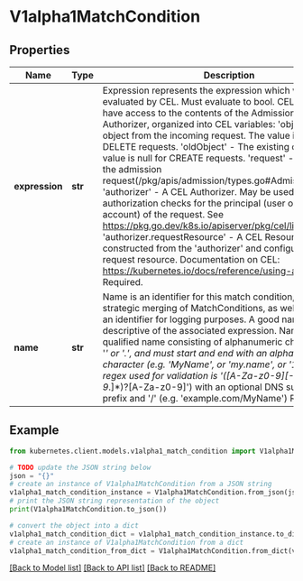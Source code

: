 # V1alpha1MatchCondition


## Properties

Name | Type | Description | Notes
------------ | ------------- | ------------- | -------------
**expression** | **str** | Expression represents the expression which will be evaluated by CEL. Must evaluate to bool. CEL expressions have access to the contents of the AdmissionRequest and Authorizer, organized into CEL variables:  &#39;object&#39; - The object from the incoming request. The value is null for DELETE requests. &#39;oldObject&#39; - The existing object. The value is null for CREATE requests. &#39;request&#39; - Attributes of the admission request(/pkg/apis/admission/types.go#AdmissionRequest). &#39;authorizer&#39; - A CEL Authorizer. May be used to perform authorization checks for the principal (user or service account) of the request.   See https://pkg.go.dev/k8s.io/apiserver/pkg/cel/library#Authz &#39;authorizer.requestResource&#39; - A CEL ResourceCheck constructed from the &#39;authorizer&#39; and configured with the   request resource. Documentation on CEL: https://kubernetes.io/docs/reference/using-api/cel/  Required. | 
**name** | **str** | Name is an identifier for this match condition, used for strategic merging of MatchConditions, as well as providing an identifier for logging purposes. A good name should be descriptive of the associated expression. Name must be a qualified name consisting of alphanumeric characters, &#39;-&#39;, &#39;_&#39; or &#39;.&#39;, and must start and end with an alphanumeric character (e.g. &#39;MyName&#39;,  or &#39;my.name&#39;,  or &#39;123-abc&#39;, regex used for validation is &#39;([A-Za-z0-9][-A-Za-z0-9_.]*)?[A-Za-z0-9]&#39;) with an optional DNS subdomain prefix and &#39;/&#39; (e.g. &#39;example.com/MyName&#39;)  Required. | 

## Example

```python
from kubernetes.client.models.v1alpha1_match_condition import V1alpha1MatchCondition

# TODO update the JSON string below
json = "{}"
# create an instance of V1alpha1MatchCondition from a JSON string
v1alpha1_match_condition_instance = V1alpha1MatchCondition.from_json(json)
# print the JSON string representation of the object
print(V1alpha1MatchCondition.to_json())

# convert the object into a dict
v1alpha1_match_condition_dict = v1alpha1_match_condition_instance.to_dict()
# create an instance of V1alpha1MatchCondition from a dict
v1alpha1_match_condition_from_dict = V1alpha1MatchCondition.from_dict(v1alpha1_match_condition_dict)
```
[[Back to Model list]](../README.md#documentation-for-models) [[Back to API list]](../README.md#documentation-for-api-endpoints) [[Back to README]](../README.md)


